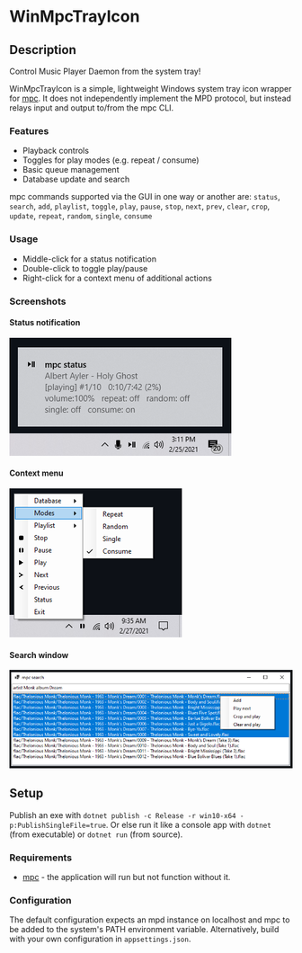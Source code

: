 # WinMpcTrayIcon

## Description
Control Music Player Daemon from the system tray!

WinMpcTrayIcon is a simple, lightweight Windows system tray icon wrapper for [mpc](https://musicpd.org/doc/mpc/html/). It does not independently implement the MPD protocol, but instead relays input and output to/from the mpc CLI.

### Features

* Playback controls
* Toggles for play modes (e.g. repeat / consume)
* Basic queue management
* Database update and search

mpc commands supported via the GUI in one way or another are: `status`, `search`, `add`, `playlist`, `toggle`, `play`, `pause`, `stop`, `next`, `prev`, `clear`, `crop`, `update`, `repeat`, `random`, `single`, `consume`

### Usage

* Middle-click for a status notification
* Double-click to toggle play/pause
* Right-click for a context menu of additional actions

### Screenshots

#### Status notification
![Status tooltip](https://github.com/clkmsc/WinMpcTrayIcon/blob/master/images/1.png?raw=true)

#### Context menu
![Context menu](https://github.com/clkmsc/WinMpcTrayIcon/blob/master/images/2.png?raw=true)

#### Search window
![Search](https://github.com/clkmsc/WinMpcTrayIcon/blob/master/images/3.png?raw=true)

## Setup

Publish an exe with `dotnet publish -c Release -r win10-x64 -p:PublishSingleFile=true`. Or else run it like a console app with `dotnet` (from executable) or `dotnet run` (from source).

### Requirements

* [mpc](https://www.musicpd.org/download/mpc/0/) - the application will run but not function without it.

### Configuration

The default configuration expects an mpd instance on localhost and mpc to be added to the system's PATH environment variable. Alternatively, build with your own configuration in `appsettings.json`.
